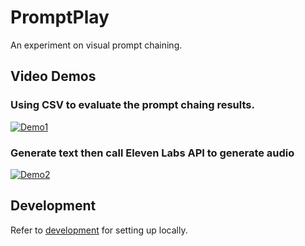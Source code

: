 # PromptPlay

An experiment on visual prompt chaining.

## Video Demos

### Using CSV to evaluate the prompt chaing results.

[![Demo1](https://img.youtube.com/vi/eCVc1HAQAVM/0.jpg)](https://youtu.be/eCVc1HAQAVM)

### Generate text then call Eleven Labs API to generate audio

[![Demo2](https://img.youtube.com/vi/_7gkAa6FWHs/0.jpg)](https://youtu.be/_7gkAa6FWHs)

## Development

Refer to [development](./docs/development.md) for setting up locally.
